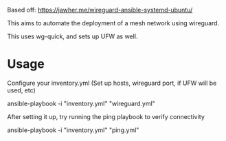 Based off: https://jawher.me/wireguard-ansible-systemd-ubuntu/

This aims to automate the deployment of a mesh network using wireguard.

This uses wg-quick, and sets up UFW as well.

# Usage

Configure your inventory.yml (Set up hosts, wireguard port, if UFW will be used, etc)

ansible-playbook -i "inventory.yml" "wireguard.yml"

After setting it up, try running the ping playbook to verify connectivity

ansible-playbook -i "inventory.yml" "ping.yml"